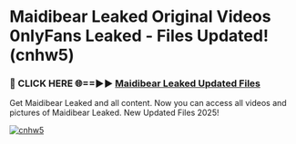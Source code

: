 # Maidibear Leaked Original Videos 0nlyFans Leaked - Files Updated! (cnhw5)

<h3>🔴 CLICK HERE 🌐==►► <a href="https://tinyurl.com/2wckxsce" rel="nofollow">Maidibear Leaked Updated Files</a></h3>

Get Maidibear Leaked and all content. Now you can access all videos and pictures of Maidibear Leaked. New Updated Files 2025!

[![cnhw5](https://i.imgur.com/AFduVYN.gif)](https://tinyurl.com/2wckxsce)
